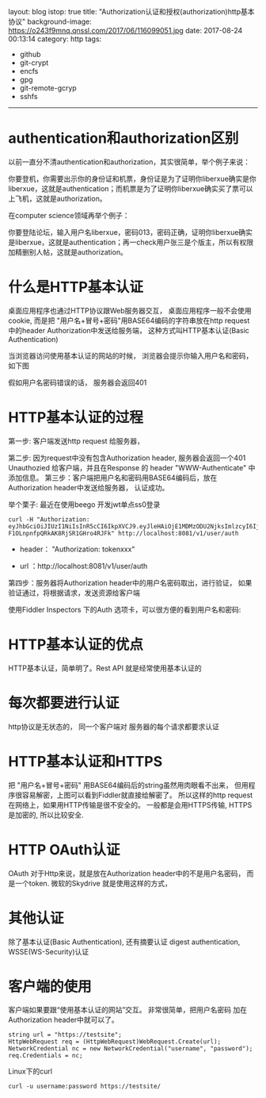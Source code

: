 layout: blog
istop: true
title: "Authorization认证和授权(authorization)http基本协议"
background-image: https://o243f9mnq.qnssl.com/2017/06/116099051.jpg
date:  2017-08-24 00:13:14
category: http
tags:
- github
- git-crypt
- encfs
- gpg
- git-remote-gcryp
- sshfs
---
# authentication和authorization区别

以前一直分不清authentication和authorization，其实很简单，举个例子来说： 

你要登机，你需要出示你的身份证和机票，身份证是为了证明你liberxue确实是你liberxue，这就是authentication；而机票是为了证明你liberxue确实买了票可以上飞机，这就是authorization。 


在computer science领域再举个例子： 

你要登陆论坛，输入用户名liberxue，密码013，密码正确，证明你liberxue确实是liberxue，这就是authentication；再一check用户张三是个版主，所以有权限加精删别人帖，这就是authorization。

# 什么是HTTP基本认证
桌面应用程序也通过HTTP协议跟Web服务器交互， 桌面应用程序一般不会使用cookie, 而是把 "用户名+冒号+密码"用BASE64编码的字符串放在http request 中的header Authorization中发送给服务端， 这种方式叫HTTP基本认证(Basic Authentication)

当浏览器访问使用基本认证的网站的时候， 浏览器会提示你输入用户名和密码，如下图

假如用户名密码错误的话， 服务器会返回401 

# HTTP基本认证的过程
第一步:  客户端发送http request 给服务器， 

第二步:  因为request中没有包含Authorization header,  服务器会返回一个401 Unauthozied 给客户端，并且在Response 的 header "WWW-Authenticate" 中添加信息。
第三步：客户端把用户名和密码用BASE64编码后，放在Authorization header中发送给服务器， 认证成功。

举个栗子:
最近在使用beego 开发jwt单点ss0登录
```
curl -H "Authorization: eyJhbGciOiJIUzI1NiIsInR5cCI6IkpXVCJ9.eyJleHAiOjE1MDMzODU2NjksImlzcyI6IjAxMyJ9.nw2p6xZcEoHae-F1OLnpnfpQRkAK8RjSR1GHro4RJFk" http://localhost:8081/v1/user/auth
```
- header： "Authorization: tokenxxx" 

- url ：http://localhost:8081/v1/user/auth 

第四步：服务器将Authorization header中的用户名密码取出，进行验证， 如果验证通过，将根据请求，发送资源给客户端

使用Fiddler Inspectors 下的Auth 选项卡，可以很方便的看到用户名和密码:


# HTTP基本认证的优点
HTTP基本认证，简单明了。Rest API 就是经常使用基本认证的

 

# 每次都要进行认证
http协议是无状态的， 同一个客户端对 服务器的每个请求都要求认证

 

# HTTP基本认证和HTTPS
把 "用户名+冒号+密码" 用BASE64编码后的string虽然用肉眼看不出来， 但用程序很容易解密，上图可以看到Fiddler就直接给解密了。 所以这样的http request 在网络上，如果用HTTP传输是很不安全的。 一般都是会用HTTPS传输, HTTPS是加密的, 所以比较安全.

 

# HTTP OAuth认证
OAuth 对于Http来说，就是放在Authorization header中的不是用户名密码， 而是一个token.
微软的Skydrive 就是使用这样的方式， 
 


 
# 其他认证
除了基本认证(Basic Authentication), 还有摘要认证 digest authentication, WSSE(WS-Security)认证
 
 
# 客户端的使用
客户端如果要跟“使用基本认证的网站”交互。 非常很简单，把用户名密码 加在Authorization header中就可以了。
 
```Csharp
string url = "https://testsite";
HttpWebRequest req = (HttpWebRequest)WebRequest.Create(url);
NetworkCredential nc = new NetworkCredential("username", "password");
req.Credentials = nc;
 ```

Linux下的curl
```
curl -u username:password https://testsite/
```
